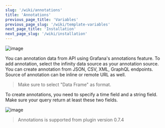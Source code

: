 ```yaml
---
slug: '/wiki/annotations'
title: 'Annotations'
previous_page_title: 'Variables'
previous_page_slug: '/wiki/template-variables'
next_page_title: 'Installation'
next_page_slug: '/wiki/installation'
---
```


![image](https://user-images.githubusercontent.com/153843/122909970-9de67200-d34d-11eb-96d3-2c236d8a7a5d.png#center)

You can annotation data from API using Grafana's annotations feature. To add annotation, select the infinity data source as your annotation source. You can create annotation from JSON, CSV, XML, GraphQL endpoints. Source of annotation can be inline or remote URL as well.

> Make sure to select "Data Frame" as format.

To create annotations, you need to specify a time field and a string field. Make sure your query return at least these two fields.

![image](https://user-images.githubusercontent.com/153843/122910054-b191d880-d34d-11eb-9077-14a3b260c333.png#center)

> Annotations is supported from plugin version 0.7.4
